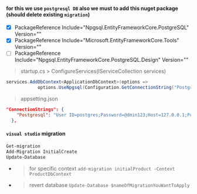 #### for this we use `postgresql DB` also we must to add this nuget package (should delete existing `migration`)
- [x] PackageReference Include="Npgsql.EntityFrameworkCore.PostgreSQL" Version=""
- [x] PackageReference Include="Microsoft.EntityFrameworkCore.Tools" Version=""
- [ ] PackageReference Include="Npgsql.EntityFrameworkCore.PostgreSQL.Design" Version=""

> startup.cs > ConfigureServices(IServiceCollection services)
```c#
services.AddDbContext<ApplicationDbContext>(options =>
            options.UseNpgsql(Configuration.GetConnectionString("Postgresql")));
```
> appsetting.json
```json
"ConnectionStrings": {
    "Postgresql": "User ID=postgres;Password=@dmin123;Host=127.0.0.1;Port=5432;Database=identity;Pooling=true;Connection Lifetime=0;"
  },
```
#### `visual studio` migration
```powershell
Get-migration
Add-Migration InitialCreate
Update-Database
```
- > for specific context `add-migration initialProduct -Context ProductDbContext`
- > revert database
`Update-Database $nameOfMigrationYouWantToApply`
